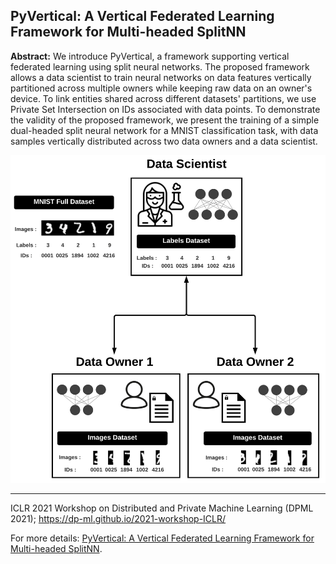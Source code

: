 ## PyVertical: A Vertical Federated Learning Framework for Multi-headed SplitNN

**Abstract:** We introduce PyVertical, a framework supporting vertical federated learning using split neural networks. The proposed framework allows a data scientist to train neural networks on data features vertically partitioned across multiple owners while keeping raw data on an owner's device. To link entities shared across different datasets' partitions, we use Private Set Intersection on IDs associated with data points. To demonstrate the validity of the proposed framework, we present the training of a simple dual-headed split neural network for a MNIST classification task, with data samples vertically distributed across two data owners and a data scientist.


<picture>
    <source type="images/webp" srcset="/images/PyVertical_architecture.webp" />
    <source type="images/png" srcset="/images/PyVertical_architecture.png" />
    <img class="z-depth-1" src="/images/PyVertical_architecture.png" alt="PyVertical: A Vertical Federated Learning Framework for Multi-headed SplitNN">
</picture>

<br>

---


ICLR 2021 Workshop on Distributed and Private Machine Learning (DPML 2021); https://dp-ml.github.io/2021-workshop-ICLR/

For more details: [PyVertical: A Vertical Federated Learning Framework for Multi-headed SplitNN](https://arxiv.org/abs/2104.00489).
